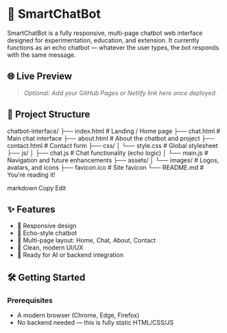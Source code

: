 # 🤖 SmartChatBot

SmartChatBot is a fully responsive, multi-page chatbot web interface designed for experimentation, education, and extension. It currently functions as an echo chatbot — whatever the user types, the bot responds with the same message.

## 🌐 Live Preview

> *Optional: Add your GitHub Pages or Netlify link here once deployed.*

## 📁 Project Structure

chatbot-interface/
├── index.html # Landing / Home page
├── chat.html # Main chat interface
├── about.html # About the chatbot and project
├── contact.html # Contact form
├── css/
│ └── style.css # Global stylesheet
├── js/
│ ├── chat.js # Chat functionality (echo logic)
│ └── main.js # Navigation and future enhancements
├── assets/
│ └── images/ # Logos, avatars, and icons
├── favicon.ico # Site favicon
└── README.md # You're reading it!

markdown
Copy
Edit

## ✨ Features

- 📱 Responsive design
- 🧠 Echo-style chatbot
- 📄 Multi-page layout: Home, Chat, About, Contact
- 🧾 Clean, modern UI/UX
- 🚀 Ready for AI or backend integration

## 🛠️ Getting Started

### Prerequisites
- A modern browser (Chrome, Edge, Firefox)
- No backend needed — this is fully static HTML/CSS/JS